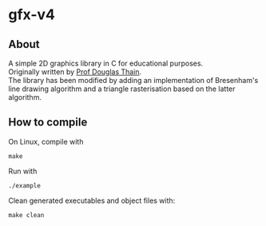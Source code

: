 # gfx-v4

## About
A simple 2D graphics library in C for educational purposes.  
Originally written by [Prof Douglas Thain](https://www3.nd.edu/~dthain/courses/cse20211/fall2013/gfx/).  
The library has been modified by adding an implementation of Bresenham's line drawing algorithm and a triangle rasterisation based on the latter algorithm.

## How to compile
On Linux, compile with
```
make
```
Run with
```
./example
```
Clean generated executables and object files with:
```
make clean
```
